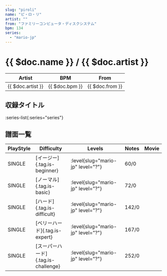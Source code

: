 ```yaml
---
slug: "piroli"
name: "ピ・ロ・リ"
artist: ""
from: "ファミリーコンピュータ・ディスクシステム"
bpm: 134
series:
  - "mario-jp"
---
```


# {{ $doc.name }} / {{ $doc.artist }}

|Artist|BPM|From|
|------|---|----|
|{{ $doc.artist }}|{{ $doc.bpm }}|{{ $doc.from }}|

## 収録タイトル

:series-list{:series="series"}

## 譜面一覧

|PlayStyle|Difficulty|Levels|Notes|Movie|
|---------|----------|------|-----|-----|
|SINGLE|[イージー]{.tag.is-beginner}|<div class="field is-grouped is-grouped-multiline"> :level{slug="mario-jp" level="?"}</div>|60/0||
|SINGLE|[ノーマル]{.tag.is-basic}|<div class="field is-grouped is-grouped-multiline"> :level{slug="mario-jp" level="?"}</div>|72/0||
|SINGLE|[ハード]{.tag.is-difficult}|<div class="field is-grouped is-grouped-multiline"> :level{slug="mario-jp" level="?"}</div>|142/0||
|SINGLE|[ベリーハード]{.tag.is-expert}|<div class="field is-grouped is-grouped-multiline"> :level{slug="mario-jp" level="?"}</div>|167/0||
|SINGLE|[スーパーハード]{.tag.is-challenge}|<div class="field is-grouped is-grouped-multiline"> :level{slug="mario-jp" level="?"}</div>|252/0||
